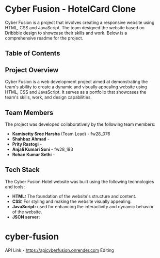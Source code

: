 
# Cyber Fusion - HotelCard Clone

Cyber Fusion is a project that involves creating a responsive website using HTML, CSS and JavaScript. The team designed the website based on Dribbble design to showcase their skills and work. Below is a comprehensive readme for the project.

## Table of Contents


## Project Overview
Cyber Fusion is a web development project aimed at demonstrating the team's ability to create a dynamic and visually appealing website using HTML, CSS and JavaScript. It serves as a portfolio that showcases the team's skills, work, and design capabilities.

## Team Members
The project was developed collaboratively by the following team members:

+ **Kamisetty Sree Harsha** (Team Lead) - fw28_076
+ **Shahbaz Ahmad** - 
+ **Prity Rastogi** - 
+ **Anjali Kumari Soni** - fw28_183
+ **Rohan Kumar Sethi** - 

## Tech Stack

The Cyber Fusion Hotel website was built using the following technologies and tools:

+ **HTML:** The foundation of the website's structure and content.
+ **CSS:** For styling and making the website visually appealing.
+ **JavaScript:** used for enhancing the interactivity and dynamic behavior of the website.
+ **JSON server:** 


# cyber-fusion

API Link - https://apicyberfusion.onrender.com
Editing